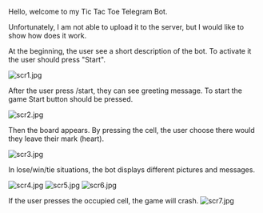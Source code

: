 Hello, welcome to my Tic Tac Toe Telegram Bot.

Unfortunately, I am not able to upload it to the server, but I would like to show how does it work.

At the beginning, the user see a short description of the bot. To activate it the user should press "Start".

![scr1.jpg](Screen%2Fscr1.jpg)

After the user press /start, they can see greeting message. To start the game Start button should be pressed.

![scr2.jpg](Screen%2Fscr2.jpg)

Then the board appears. By pressing the cell, the user choose there would they leave their mark (heart).

![scr3.jpg](Screen%2Fscr3.jpg)

In lose/win/tie situations, the bot displays different pictures and messages.

![scr4.jpg](Screen%2Fscr4.jpg)
![scr5.jpg](Screen%2Fscr5.jpg)
![scr6.jpg](Screen%2Fscr6.jpg)

If the user presses the occupied cell, the game will crash.
![scr7.jpg](Screen%2Fscr7.jpg)
